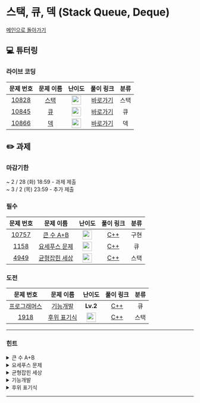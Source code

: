 # 스택, 큐, 덱 (Stack Queue, Deque)

[메인으로 돌아가기](https://github.com/Altu-Bitu-Official/Altu-Bitu-4)

## 💻 튜터링

### 라이브 코딩

|                                 문제 번호                                 |                                문제 이름                                 |                                      난이도                                       |  풀이 링크   | 분류 |
| :-----------------------------------------------------------------------: | :----------------------------------------------------------------------: | :-------------------------------------------------------------------------------: | :----------: | :--: |
| <a href="https://www.acmicpc.net/problem/10828" target="_blank">10828</a> | <a href="https://www.acmicpc.net/problem/10828" target="_blank">스택</a> | <img height="25px" width="25px" src="https://static.solved.ac/tier_small/7.svg"/> | [바로가기](https://github.com/Altu-Bitu-Official/Altu-Bitu-4/blob/main/02_%EC%8A%A4%ED%83%9D%2C%20%ED%81%90%2C%20%EB%8D%B1/%EB%9D%BC%EC%9D%B4%EB%B8%8C%20%EC%BD%94%EB%94%A9/10828.cpp) | 스택 |
| <a href="https://www.acmicpc.net/problem/10845" target="_blank">10845</a> |  <a href="https://www.acmicpc.net/problem/10845" target="_blank">큐</a>  | <img height="25px" width="25px" src="https://static.solved.ac/tier_small/7.svg"/> | [바로가기](https://github.com/Altu-Bitu-Official/Altu-Bitu-4/blob/main/02_%EC%8A%A4%ED%83%9D%2C%20%ED%81%90%2C%20%EB%8D%B1/%EB%9D%BC%EC%9D%B4%EB%B8%8C%20%EC%BD%94%EB%94%A9/10845.cpp) |  큐  |
| <a href="https://www.acmicpc.net/problem/10866" target="_blank">10866</a> |  <a href="https://www.acmicpc.net/problem/10866" target="_blank">덱</a>  | <img height="25px" width="25px" src="https://static.solved.ac/tier_small/7.svg"/> | [바로가기](https://github.com/Altu-Bitu-Official/Altu-Bitu-4/blob/main/02_%EC%8A%A4%ED%83%9D%2C%20%ED%81%90%2C%20%EB%8D%B1/%EB%9D%BC%EC%9D%B4%EB%B8%8C%20%EC%BD%94%EB%94%A9/10866.cpp) |  덱  |

## ✏️ 과제

### 마감기한

~ 2 / 28 (화) 18:59 - 과제 제출 </br>
~ 3 / 2 (목) 23:59 - 추가 제출 </br>

### 필수

|                                 문제 번호                                 |                                    문제 이름                                     |                                      난이도                                       | 풀이 링크 | 분류 |
| :-----------------------------------------------------------------------: | :------------------------------------------------------------------------------: | :-------------------------------------------------------------------------------: | :-------: | :--: |
| <a href="https://www.acmicpc.net/problem/10757" target="_blank">10757</a> |  <a href="https://www.acmicpc.net/problem/10757" target="_blank">큰 수 A+B</a>   | <img height="25px" width="25px" src="https://static.solved.ac/tier_small/1.svg"/> |  [C++]()  | 구현 |
|  <a href="https://www.acmicpc.net/problem/1158" target="_blank">1158</a>  | <a href="https://www.acmicpc.net/problem/1158" target="_blank">요세푸스 문제</a> | <img height="25px" width="25px" src="https://static.solved.ac/tier_small/7.svg"/> |  [C++]()  |  큐  |
|  <a href="https://www.acmicpc.net/problem/4949" target="_blank">4949</a>  | <a href="https://www.acmicpc.net/problem/4949" target="_blank">균형잡힌 세상</a> | <img height="25px" width="25px" src="https://static.solved.ac/tier_small/7.svg"/> |  [C++]()  | 스택 |

### 도전

|                                                 문제 번호                                                  |                                               문제 이름                                                |                                       난이도                                       | 풀이 링크 | 분류 |
| :--------------------------------------------------------------------------------------------------------: | :----------------------------------------------------------------------------------------------------: | :--------------------------------------------------------------------------------: | :-------: | :--: |
| <a href="https://school.programmers.co.kr/learn/courses/30/lessons/42586" target="_blank">프로그래머스</a> | <a href="https://school.programmers.co.kr/learn/courses/30/lessons/42586" target="_blank">기능개발</a> |                                      **Lv.2**                                      |  [C++]()  |  큐  |
|                  <a href="https://www.acmicpc.net/problem/1918" target="_blank">1918</a>                   |             <a href="https://www.acmicpc.net/problem/1918" target="_blank">후위 표기식</a>             | <img height="25px" width="25px" src="https://static.solved.ac/tier_small/14.svg"/> |  [C++]()  | 스택 |

---

### 힌트

<details>
<summary>큰 수 A+B</summary>
<div markdown="1">
&nbsp;&nbsp;&nbsp;&nbsp;아주 큰 숫자는 정수 타입 자료형으로 불가능합니다. 덧셈의 원리에 대해 생각해보세요
</div>
</details>

<details>
<summary>요세푸스 문제</summary>
<div markdown="1">
&nbsp;&nbsp;&nbsp;&nbsp;원형의 사람들을 관리하려면, 앞에서 제거하고 다시 뒤에 추가해야 해요!

</div>
</details>

<details>
<summary>균형잡힌 세상</summary>
<div markdown="1">
&nbsp;&nbsp;&nbsp;&nbsp;오른쪽 괄호(닫는 괄호)를 기준으로 균형을 이루지 못하는 경우를 고려해볼까요?
</div>
</details>

<details>
<summary>기능개발</summary>
<div markdown="1">
&nbsp;&nbsp;&nbsp;&nbsp;뒤에 있는 기능은 앞에 있는 기능보다 먼저 배포될 수 없어요. 즉, 앞의 기능이 뒤의 기능보다 먼저 배포되거나 같이 배포되겠네요! 어떤 자료 구조와 비슷한 것 같지 않나요?
</div>
</details>

<details>
<summary>후위 표기식</summary>
<div markdown="1">
&nbsp;&nbsp;&nbsp;&nbsp;중위표기식과 후위표기식의 차이를 알아볼까요? 피연산자의 순서는 중위 표기식과 동일해요. 따라서 연산자의 순서가 중요할 것 같네요! 중위표기식과 후위표기식을 비교하며 어떤 연산자가 먼저 출력되었는지 살펴보아요. "연산자 우선순위"를 어떻게 설정해야 후위표기식으로 바꿀 수 있을까요?
</div>
</details>

---
